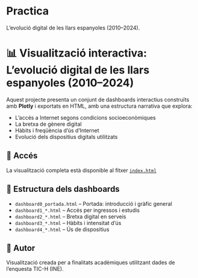 # Practica
L’evolució digital de les llars espanyoles (2010–2024).
# 📊 Visualització interactiva: L’evolució digital de les llars espanyoles (2010–2024)
Aquest projecte presenta un conjunt de dashboards interactius construïts amb **Plotly** i exportats en HTML, amb una estructura narrativa que explora:
- L’accés a Internet segons condicions socioeconòmiques
- La bretxa de gènere digital
- Hàbits i freqüència d’ús d’Internet
- Evolució dels dispositius digitals utilitzats
## 🔗 Accés
La visualització completa està disponible al fitxer [`index.html`](index.html)

## 🧩 Estructura dels dashboards
- `dashboard0_portada.html` – Portada: introducció i gràfic general
- `dashboard1_*.html` – Accés per ingressos i estudis
- `dashboard2_*.html` – Bretxa digital en serveis
- `dashboard3_*.html` – Hàbits i intensitat d’ús
- `dashboard4_*.html` – Ús de dispositius


## 📝 Autor
Visualització creada per a finalitats acadèmiques utilitzant dades de l’enquesta TIC-H (INE).
